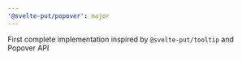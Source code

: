 ```yaml
---
'@svelte-put/popover': major
---
```


First complete implementation inspired by `@svelte-put/tooltip` and Popover API
